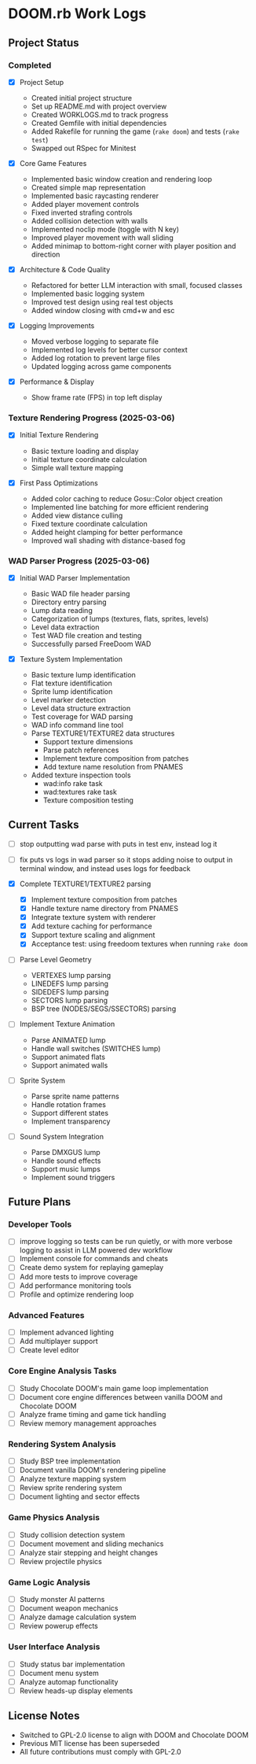 # DOOM.rb Work Logs

## Project Status

### Completed
- [x] Project Setup
  - Created initial project structure
  - Set up README.md with project overview
  - Created WORKLOGS.md to track progress
  - Created Gemfile with initial dependencies
  - Added Rakefile for running the game (`rake doom`) and tests (`rake test`)
  - Swapped out RSpec for Minitest

- [x] Core Game Features
  - Implemented basic window creation and rendering loop
  - Created simple map representation
  - Implemented basic raycasting renderer
  - Added player movement controls
  - Fixed inverted strafing controls
  - Added collision detection with walls
  - Implemented noclip mode (toggle with N key)
  - Improved player movement with wall sliding
  - Added minimap to bottom-right corner with player position and direction

- [x] Architecture & Code Quality
  - Refactored for better LLM interaction with small, focused classes
  - Implemented basic logging system
  - Improved test design using real test objects
  - Added window closing with cmd+w and esc

- [x] Logging Improvements
  - Moved verbose logging to separate file
  - Implemented log levels for better cursor context
  - Added log rotation to prevent large files
  - Updated logging across game components
  
- [x] Performance & Display
  - Show frame rate (FPS) in top left display

### Texture Rendering Progress (2025-03-06)
- [x] Initial Texture Rendering
  - Basic texture loading and display
  - Initial texture coordinate calculation
  - Simple wall texture mapping

- [x] First Pass Optimizations
  - Added color caching to reduce Gosu::Color object creation
  - Implemented line batching for more efficient rendering
  - Added view distance culling
  - Fixed texture coordinate calculation
  - Added height clamping for better performance
  - Improved wall shading with distance-based fog

### WAD Parser Progress (2025-03-06)
- [x] Initial WAD Parser Implementation
  - Basic WAD file header parsing
  - Directory entry parsing
  - Lump data reading
  - Categorization of lumps (textures, flats, sprites, levels)
  - Level data extraction
  - Test WAD file creation and testing
  - Successfully parsed FreeDoom WAD

- [x] Texture System Implementation
  - Basic texture lump identification
  - Flat texture identification
  - Sprite lump identification
  - Level marker detection
  - Level data structure extraction
  - Test coverage for WAD parsing
  - WAD info command line tool
  - Parse TEXTURE1/TEXTURE2 data structures
    - Support texture dimensions
    - Parse patch references
    - Implement texture composition from patches
    - Add texture name resolution from PNAMES
  - Added texture inspection tools
    - wad:info rake task
    - wad:textures rake task
    - Texture composition testing

## Current Tasks

- [ ] stop outputting wad parse with puts in test env, instead log it
- [ ] fix puts vs logs in wad parser so it stops adding noise to output in terminal window, and instead uses logs for feedback

- [x] Complete TEXTURE1/TEXTURE2 parsing
  - [x] Implement texture composition from patches
  - [x] Handle texture name directory from PNAMES
  - [x] Integrate texture system with renderer
  - [x] Add texture caching for performance
  - [x] Support texture scaling and alignment
  - [x] Acceptance test: using freedoom textures when running `rake doom`

- [ ] Parse Level Geometry
  - VERTEXES lump parsing
  - LINEDEFS lump parsing
  - SIDEDEFS lump parsing
  - SECTORS lump parsing
  - BSP tree (NODES/SEGS/SSECTORS) parsing

- [ ] Implement Texture Animation
  - Parse ANIMATED lump
  - Handle wall switches (SWITCHES lump)
  - Support animated flats
  - Support animated walls

- [ ] Sprite System
  - Parse sprite name patterns
  - Handle rotation frames
  - Support different states
  - Implement transparency

- [ ] Sound System Integration
  - Parse DMXGUS lump
  - Handle sound effects
  - Support music lumps
  - Implement sound triggers

## Future Plans

### Developer Tools
- [ ] improve logging so tests can be run quietly, or with more verbose logging to assist in LLM powered dev workflow
- [ ] Implement console for commands and cheats
- [ ] Create demo system for replaying gameplay
- [ ] Add more tests to improve coverage
- [ ] Add performance monitoring tools
- [ ] Profile and optimize rendering loop

### Advanced Features
- [ ] Implement advanced lighting
- [ ] Add multiplayer support
- [ ] Create level editor

### Core Engine Analysis Tasks
- [ ] Study Chocolate DOOM's main game loop implementation
- [ ] Document core engine differences between vanilla DOOM and Chocolate DOOM
- [ ] Analyze frame timing and game tick handling
- [ ] Review memory management approaches

### Rendering System Analysis
- [ ] Study BSP tree implementation
- [ ] Document vanilla DOOM's rendering pipeline
- [ ] Analyze texture mapping system
- [ ] Review sprite rendering system
- [ ] Document lighting and sector effects

### Game Physics Analysis
- [ ] Study collision detection system
- [ ] Document movement and sliding mechanics
- [ ] Analyze stair stepping and height changes
- [ ] Review projectile physics

### Game Logic Analysis
- [ ] Study monster AI patterns
- [ ] Document weapon mechanics
- [ ] Analyze damage calculation system
- [ ] Review powerup effects

### User Interface Analysis
- [ ] Study status bar implementation
- [ ] Document menu system
- [ ] Analyze automap functionality
- [ ] Review heads-up display elements

## License Notes
- Switched to GPL-2.0 license to align with DOOM and Chocolate DOOM
- Previous MIT license has been superseded
- All future contributions must comply with GPL-2.0
